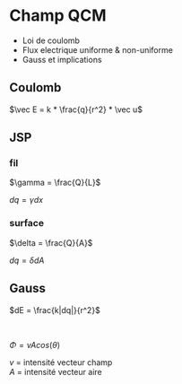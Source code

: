 # Champ QCM

- Loi de coulomb
- Flux electrique uniforme & non-uniforme
- Gauss et implications


## Coulomb

$\vec E = k * \frac{q}{r^2} * \vec u$

## JSP

### fil

$\gamma = \frac{Q}{L}$

$dq = \gamma dx$

### surface

$\delta = \frac{Q}{A}$

$dq = \delta dA$

## Gauss

$dE = \frac{k|dq|}{r^2}$

<br>

$\Phi = vAcos(\theta)$

$v$ = intensité vecteur champ <br>
$A$ = intensité vecteur aire